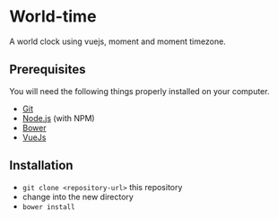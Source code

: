 # World-time

A world clock using vuejs, moment and moment timezone.

## Prerequisites

You will need the following things properly installed on your computer.

* [Git](http://git-scm.com/)
* [Node.js](http://nodejs.org/) (with NPM)
* [Bower](http://bower.io/)
* [VueJs](http://vuejs.org/)

## Installation

* `git clone <repository-url>` this repository
* change into the new directory
* `bower install`

